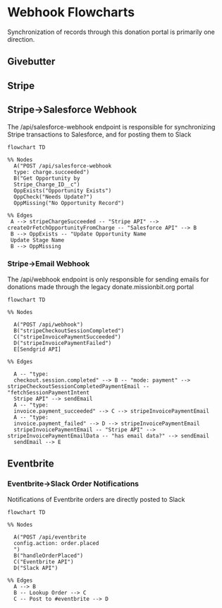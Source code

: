 # Webhook Flowcharts

Synchronization of records through this donation portal is primarily one
direction.

## Givebutter

## Stripe

## Stripe->Salesforce Webhook

The /api/salesforce-webhook endpoint is responsible for synchronizing Stripe
transactions to Salesforce, and for posting them to Slack

```mermaid
flowchart TD

%% Nodes
  A("POST /api/salesforce-webhook
  type: charge.succeeded")
  B("Get Opportunity by
  Stripe_Charge_ID__c")
  OppExists("Opportunity Exists")
  OppCheck("Needs Update?")
  OppMissing("No Opportunity Record")

%% Edges
 A --> stripeChargeSucceeded -- "Stripe API" --> createOrFetchOpportunityFromCharge -- "Salesforce API" --> B
 B --> OppExists -- "Update Opportunity Name
 Update Stage Name
 B --> OppMissing
```


### Stripe->Email Webhook

The /api/webhook endpoint is only responsible for sending emails for donations
made through the legacy donate.missionbit.org portal

```mermaid
flowchart TD

%% Nodes

  A("POST /api/webhook")
  B("stripeCheckoutSessionCompleted")
  C("stripeInvoicePaymentSucceeded")
  D("stripeInvoicePaymentFailed")
  E[Sendgrid API]

%% Edges

  A -- "type:
  checkout.session.completed" --> B -- "mode: payment" --> stripeCheckoutSessionCompletedPaymentEmail -- "fetchSessionPaymentIntent
  Stripe API" --> sendEmail
  A -- "type:
  invoice.payment_succeeded" --> C --> stripeInvoicePaymentEmail
  A -- "type:
  invoice.payment_failed" --> D --> stripeInvoicePaymentEmail
  stripeInvoicePaymentEmail -- "Stripe API" --> stripeInvoicePaymentEmailData -- "has email data?" --> sendEmail
  sendEmail --> E
```

## Eventbrite

### Eventbrite->Slack Order Notifications

Notifications of Eventbrite orders are directly posted to Slack

```mermaid
flowchart TD

%% Nodes

  A("POST /api/eventbrite
  config.action: order.placed
  ")
  B("handleOrderPlaced")
  C("Eventbrite API")
  D("Slack API")

%% Edges
  A --> B
  B -- Lookup Order --> C
  C -- Post to #eventbrite --> D
```
